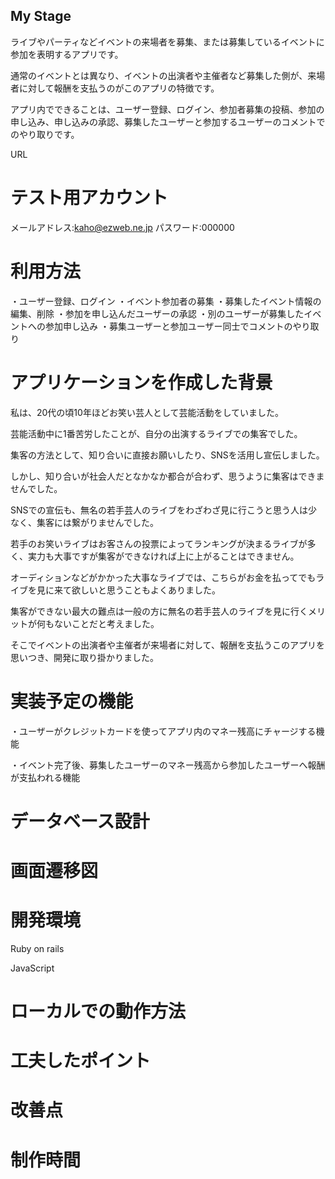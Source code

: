 ## My Stage

ライブやパーティなどイベントの来場者を募集、または募集しているイベントに参加を表明するアプリです。

通常のイベントとは異なり、イベントの出演者や主催者など募集した側が、来場者に対して報酬を支払うのがこのアプリの特徴です。

アプリ内でできることは、ユーザー登録、ログイン、参加者募集の投稿、参加の申し込み、申し込みの承認、募集したユーザーと参加するユーザーのコメントでのやり取りです。

URL

# テスト用アカウント  
メールアドレス:kaho@ezweb.ne.jp
パスワード:000000

# 利用方法

・ユーザー登録、ログイン
・イベント参加者の募集
・募集したイベント情報の編集、削除
・参加を申し込んだユーザーの承認
・別のユーザーが募集したイベントへの参加申し込み
・募集ユーザーと参加ユーザー同士でコメントのやり取り

# アプリケーションを作成した背景

私は、20代の頃10年ほどお笑い芸人として芸能活動をしていました。

芸能活動中に1番苦労したことが、自分の出演するライブでの集客でした。

集客の方法として、知り合いに直接お願いしたり、SNSを活用し宣伝しました。

しかし、知り合いが社会人だとなかなか都合が合わず、思うように集客はできませんでした。

SNSでの宣伝も、無名の若手芸人のライブをわざわざ見に行こうと思う人は少なく、集客には繋がりませんでした。

若手のお笑いライブはお客さんの投票によってランキングが決まるライブが多く、実力も大事ですが集客ができなければ上に上がることはできません。

オーディションなどがかかった大事なライブでは、こちらがお金を払ってでもライブを見に来て欲しいと思うこともよくありました。

集客ができない最大の難点は一般の方に無名の若手芸人のライブを見に行くメリットが何もないことだと考えました。

そこでイベントの出演者や主催者が来場者に対して、報酬を支払うこのアプリを思いつき、開発に取り掛かりました。

# 実装予定の機能

・ユーザーがクレジットカードを使ってアプリ内のマネー残高にチャージする機能

・イベント完了後、募集したユーザーのマネー残高から参加したユーザーへ報酬が支払われる機能

# データベース設計

# 画面遷移図

# 開発環境

Ruby on rails

JavaScript

# ローカルでの動作方法

# 工夫したポイント

# 改善点

# 制作時間